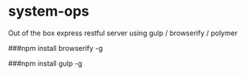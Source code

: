 system-ops
==========

Out of the box express restful server using gulp / browserify / polymer

###npm install browserify -g

###npm install gulp -g

